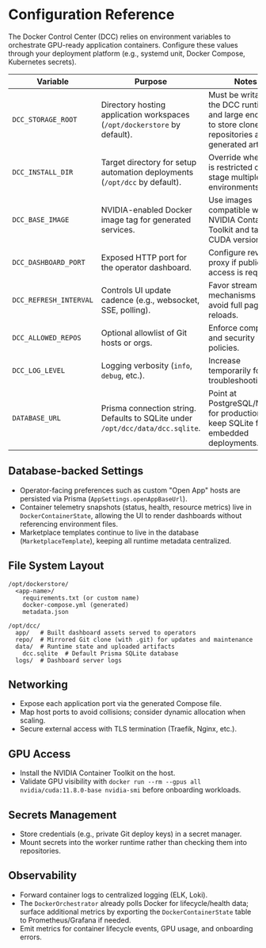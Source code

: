# Configuration Reference

The Docker Control Center (DCC) relies on environment variables to orchestrate GPU-ready application containers. Configure these values through your deployment platform (e.g., systemd unit, Docker Compose, Kubernetes secrets).

| Variable | Purpose | Notes |
| --- | --- | --- |
| `DCC_STORAGE_ROOT` | Directory hosting application workspaces (`/opt/dockerstore` by default). | Must be writable by the DCC runtime and large enough to store cloned repositories and generated artifacts. |
| `DCC_INSTALL_DIR` | Target directory for setup automation deployments (`/opt/dcc` by default). | Override when `/opt` is restricted or to stage multiple environments. |
| `DCC_BASE_IMAGE` | NVIDIA-enabled Docker image tag for generated services. | Use images compatible with the NVIDIA Container Toolkit and target CUDA version. |
| `DCC_DASHBOARD_PORT` | Exposed HTTP port for the operator dashboard. | Configure reverse proxy if public access is required. |
| `DCC_REFRESH_INTERVAL` | Controls UI update cadence (e.g., websocket, SSE, polling). | Favor streaming mechanisms to avoid full page reloads. |
| `DCC_ALLOWED_REPOS` | Optional allowlist of Git hosts or orgs. | Enforce compliance and security policies. |
| `DCC_LOG_LEVEL` | Logging verbosity (`info`, `debug`, etc.). | Increase temporarily for troubleshooting. |
| `DATABASE_URL` | Prisma connection string. Defaults to SQLite under `/opt/dcc/data/dcc.sqlite`. | Point at PostgreSQL/MySQL for production or keep SQLite for embedded deployments. |

## Database-backed Settings
- Operator-facing preferences such as custom "Open App" hosts are persisted via Prisma (`AppSettings.openAppBaseUrl`).
- Container telemetry snapshots (status, health, resource metrics) live in `DockerContainerState`, allowing the UI to render dashboards without referencing environment files.
- Marketplace templates continue to live in the database (`MarketplaceTemplate`), keeping all runtime metadata centralized.

## File System Layout
```
/opt/dockerstore/
  <app-name>/
    requirements.txt (or custom name)
    docker-compose.yml (generated)
    metadata.json

/opt/dcc/
  app/   # Built dashboard assets served to operators
  repo/  # Mirrored Git clone (with .git) for updates and maintenance
  data/  # Runtime state and uploaded artifacts
    dcc.sqlite  # Default Prisma SQLite database
  logs/  # Dashboard server logs
```

## Networking
- Expose each application port via the generated Compose file.
- Map host ports to avoid collisions; consider dynamic allocation when scaling.
- Secure external access with TLS termination (Traefik, Nginx, etc.).

## GPU Access
- Install the NVIDIA Container Toolkit on the host.
- Validate GPU visibility with `docker run --rm --gpus all nvidia/cuda:11.8.0-base nvidia-smi` before onboarding workloads.

## Secrets Management
- Store credentials (e.g., private Git deploy keys) in a secret manager.
- Mount secrets into the worker runtime rather than checking them into repositories.

## Observability
- Forward container logs to centralized logging (ELK, Loki).
- The `DockerOrchestrator` already polls Docker for lifecycle/health data; surface additional metrics by exporting the `DockerContainerState` table to Prometheus/Grafana if needed.
- Emit metrics for container lifecycle events, GPU usage, and onboarding errors.
